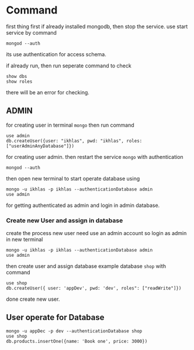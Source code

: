 # Command
first thing first if already installed mongodb, then stop the service. use start service by command
```
mongod --auth
```
its use authentication for access schema.


if already run, then run seperate command to check 
```
show dbs
show roles
```
there will be an error for checking.


## ADMIN
for creating user in terminal `mongo` then run command
```
use admin
db.createUser({user: "ikhlas", pwd: "ikhlas", roles: ["userAdminAnyDatabase"]})
```
for creating user admin. 
then restart the service `mongo` with authentication
```
mongod --auth
```
then open new terminal to start operate database using
```
mongo -u ikhlas -p ikhlas --authenticationDatabase admin
use admin
```
for getting authenticated as admin and login in admin database. 

### Create new User and assign in database
create the process new user need use an admin account so login as admin in new terminal
```
mongo -u ikhlas -p ikhlas --authenticationDatabase admin
use admin
```
then create user and assign database example database `shop` with command
```
use shop
db.createUser({ user: 'appDev', pwd: 'dev', roles": ["readWrite"]})
```
done create new user.

## User operate for Database
```
mongo -u appDec -p dev --authenticationDatabase shop
use shop
db.products.insertOne({name: 'Book one', price: 3000})
```